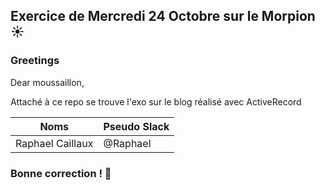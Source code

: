## Exercice de Mercredi 24 Octobre sur le Morpion :sunny: 
### Greetings
<p>Dear moussaillon,</p>
<p>Attaché à ce repo se trouve l'exo sur le blog réalisé avec ActiveRecord</strong></p>

Noms | Pseudo Slack
------------ | -------------
Raphael Caillaux| @Raphael

### Bonne correction ! :poop:

